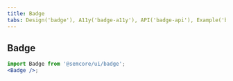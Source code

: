 ```yaml
---
title: Badge
tabs: Design('badge'), A11y('badge-a11y'), API('badge-api'), Example('badge-code'), Changelog('badge-changelog')
---
```


## Badge

```jsx
import Badge from '@semcore/ui/badge';
<Badge />;
```

<TypesView type="BadgeProps" :types={...types} />

<script setup>import { data as types } from '@types.data.ts';</script>
